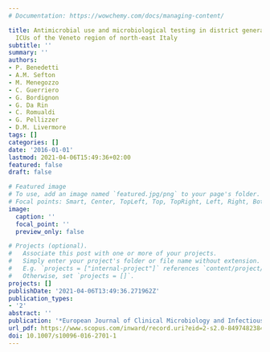 ```yaml
---
# Documentation: https://wowchemy.com/docs/managing-content/

title: Antimicrobial use and microbiological testing in district general hospital
  ICUs of the Veneto region of north-east Italy
subtitle: ''
summary: ''
authors:
- P. Benedetti
- A.M. Sefton
- M. Menegozzo
- C. Guerriero
- G. Bordignon
- G. Da Rin
- C. Romualdi
- G. Pellizzer
- D.M. Livermore
tags: []
categories: []
date: '2016-01-01'
lastmod: 2021-04-06T15:49:36+02:00
featured: false
draft: false

# Featured image
# To use, add an image named `featured.jpg/png` to your page's folder.
# Focal points: Smart, Center, TopLeft, Top, TopRight, Left, Right, BottomLeft, Bottom, BottomRight.
image:
  caption: ''
  focal_point: ''
  preview_only: false

# Projects (optional).
#   Associate this post with one or more of your projects.
#   Simply enter your project's folder or file name without extension.
#   E.g. `projects = ["internal-project"]` references `content/project/deep-learning/index.md`.
#   Otherwise, set `projects = []`.
projects: []
publishDate: '2021-04-06T13:49:36.271962Z'
publication_types:
- '2'
abstract: ''
publication: '*European Journal of Clinical Microbiology and Infectious Diseases*'
url_pdf: https://www.scopus.com/inward/record.uri?eid=2-s2.0-84974823841&doi=10.1007%2fs10096-016-2701-1&partnerID=40&md5=d22cd3bb33cb046746d4bdea315920e4
doi: 10.1007/s10096-016-2701-1
---
```

